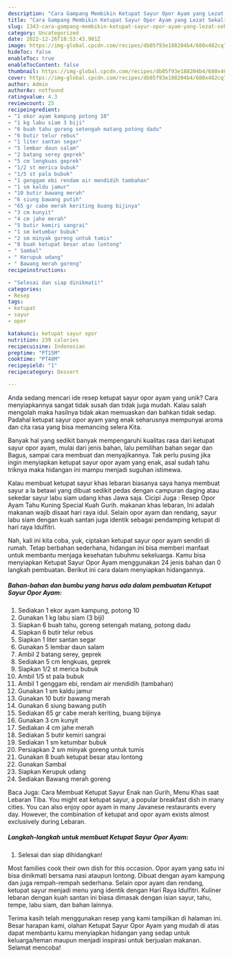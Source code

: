 ```yaml
---
description: "Cara Gampang Membikin Ketupat Sayur Opor Ayam yang Lezat Sekali"
title: "Cara Gampang Membikin Ketupat Sayur Opor Ayam yang Lezat Sekali"
slug: 1343-cara-gampang-membikin-ketupat-sayur-opor-ayam-yang-lezat-sekali
category: Uncategorized
date: 2022-12-26T18:53:43.901Z
image: https://img-global.cpcdn.com/recipes/db05f93e188204b4/680x482cq70/ketupat-sayur-opor-ayam-foto-resep-utama.jpg
hideToc: false
enableToc: true
enableTocContent: false
thumbnail: https://img-global.cpcdn.com/recipes/db05f93e188204b4/680x482cq70/ketupat-sayur-opor-ayam-foto-resep-utama.jpg
cover: https://img-global.cpcdn.com/recipes/db05f93e188204b4/680x482cq70/ketupat-sayur-opor-ayam-foto-resep-utama.jpg
author: Admin
authorAv: notfound
ratingvalue: 4.3
reviewcount: 25
recipeingredient:
- "1 ekor ayam kampung potong 10"
- "1 kg labu siam 3 biji"
- "6 buah tahu goreng setengah matang potong dadu"
- "6 butir telur rebus"
- "1 liter santan segar"
- "5 lembar daun salam"
- "2 batang serey geprek"
- "5 cm lengkuas geprek"
- "1/2 st merica bubuk"
- "1/5 st pala bubuk"
- "1 genggam ebi rendam air mendidih tambahan"
- "1 sm kaldu jamur"
- "10 butir bawang merah"
- "6 siung bawang putih"
- "65 gr cabe merah keriting buang bijinya"
- "3 cm kunyit"
- "4 cm jahe merah"
- "5 butir kemiri sangrai"
- "1 sm ketumbar bubuk"
- "2 sm minyak goreng untuk tumis"
- "8 buah ketupat besar atau lontong"
- " Sambal"
- " Kerupuk udang"
- " Bawang merah goreng"
recipeinstructions:

- "Selesai dan siap dinikmati!"
categories:
- Resep
tags:
- ketupat
- sayur
- opor

katakunci: ketupat sayur opor 
nutrition: 239 calories
recipecuisine: Indonesian
preptime: "PT15M"
cooktime: "PT48M"
recipeyield: "1"
recipecategory: Dessert

---
```





Anda sedang mencari ide resep ketupat sayur opor ayam yang unik? Cara menyiapkannya sangat tidak susah dan tidak juga mudah. Kalau salah mengolah maka hasilnya tidak akan memuaskan dan bahkan tidak sedap. Padahal ketupat sayur opor ayam yang enak seharusnya mempunyai aroma dan cita rasa yang bisa memancing selera Kita.





Banyak hal yang sedikit banyak mempengaruhi kualitas rasa dari ketupat sayur opor ayam, mulai dari jenis bahan, lalu pemilihan bahan segar dan Bagus, sampai cara membuat dan menyajikannya. Tak perlu pusing jika ingin menyiapkan ketupat sayur opor ayam yang enak,      asal sudah tahu triknya maka hidangan ini mampu menjadi suguhan istimewa.














Kalau membuat ketupat sayur khas lebaran biasanya saya hanya membuat sayur a la betawi yang dibuat sedikit pedas dengan campuran daging atau sekedar sayur labu siam udang khas Jawa saja. Cicipi Juga : Resep Opor Ayam Tahu Kuning Special Kuah Gurih. makanan khas lebaran, Ini adalah makanan wajib disaat hari raya idul. Selain opor ayam dan rendang, sayur labu siam dengan kuah santan juga identik sebagai pendamping ketupat di hari raya Idulfitri.






Nah, kali ini kita coba, yuk, ciptakan ketupat sayur opor ayam sendiri di rumah. Tetap berbahan sederhana, hidangan ini bisa memberi manfaat untuk membantu menjaga kesehatan tubuhmu sekeluarga. Kamu bisa menyiapkan Ketupat Sayur Opor Ayam menggunakan 24 jenis bahan dan 0 langkah pembuatan. Berikut ini cara dalam menyiapkan hidangannya.

<!--inarticleads1-->

##### Bahan-bahan dan bumbu yang harus ada dalam pembuatan Ketupat Sayur Opor Ayam:

1. Sediakan 1 ekor ayam kampung, potong 10
1. Gunakan 1 kg labu siam (3 biji)
1. Siapkan 6 buah tahu, goreng setengah matang, potong dadu
1. Siapkan 6 butir telur rebus
1. Siapkan 1 liter santan segar
1. Gunakan 5 lembar daun salam
1. Ambil 2 batang serey, geprek
1. Sediakan 5 cm lengkuas, geprek
1. Siapkan 1/2 st merica bubuk
1. Ambil 1/5 st pala bubuk
1. Ambil 1 genggam ebi, rendam air mendidih (tambahan)
1. Gunakan 1 sm kaldu jamur
1. Gunakan 10 butir bawang merah
1. Gunakan 6 siung bawang putih
1. Sediakan 65 gr cabe merah keriting, buang bijinya
1. Gunakan 3 cm kunyit
1. Sediakan 4 cm jahe merah
1. Sediakan 5 butir kemiri sangrai
1. Sediakan 1 sm ketumbar bubuk
1. Persiapkan 2 sm minyak goreng untuk tumis
1. Gunakan 8 buah ketupat besar atau lontong
1. Gunakan  Sambal
1. Siapkan  Kerupuk udang
1. Sediakan  Bawang merah goreng


Baca Juga: Cara Membuat Ketupat Sayur Enak nan Gurih, Menu Khas saat Lebaran Tiba. You might eat ketupat sayur, a popular breakfast dish in many cities. You can also enjoy opor ayam in many Javanese restaurants every day. However, the combination of ketupat and opor ayam exists almost exclusively during Lebaran. 

<!--inarticleads2-->

##### Langkah-langkah untuk membuat Ketupat Sayur Opor Ayam:


1. Selesai dan siap dihidangkan!

Most families cook their own dish for this occasion. Opor ayam yang satu ini bisa dinikmati bersama nasi ataupun lontong. Dibuat dengan ayam kampung dan juga rempah-rempah sederhana. Selain opor ayam dan rendang, ketupat sayur menjadi menu yang identik dengan Hari Raya Idulfitri. Kuliner lebaran dengan kuah santan ini biasa dimasak dengan isian sayur, tahu, tempe, labu siam, dan bahan lainnya. 

Terima kasih telah menggunakan resep yang kami tampilkan di halaman ini. Besar harapan kami, olahan Ketupat Sayur Opor Ayam yang mudah di atas dapat membantu kamu menyiapkan hidangan yang sedap untuk keluarga/teman maupun menjadi inspirasi untuk berjualan makanan. Selamat mencoba!

